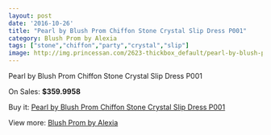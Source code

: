```yaml
---
layout: post
date: '2016-10-26'
title: "Pearl by Blush Prom Chiffon Stone Crystal Slip Dress P001"
category: Blush Prom by Alexia
tags: ["stone","chiffon","party","crystal","slip"]
image: http://img.princessan.com/2623-thickbox_default/pearl-by-blush-prom-chiffon-stone-crystal-slip-dress-p001.jpg
---
```

Pearl by Blush Prom Chiffon Stone Crystal Slip Dress P001

On Sales: **$359.9958**
<a href="https://www.princessan.com/en/blush-prom-by-alexia/1184-pearl-by-blush-prom-chiffon-stone-crystal-slip-dress-p001.html"><amp-img layout="responsive" width="600" height="600" src="//img.princessan.com/2623-thickbox_default/pearl-by-blush-prom-chiffon-stone-crystal-slip-dress-p001.jpg" alt="Pearl by Blush Prom Chiffon Stone Crystal Slip Dress P001 0" /></a>
<a href="https://www.princessan.com/en/blush-prom-by-alexia/1184-pearl-by-blush-prom-chiffon-stone-crystal-slip-dress-p001.html"><amp-img layout="responsive" width="600" height="600" src="//img.princessan.com/2624-thickbox_default/pearl-by-blush-prom-chiffon-stone-crystal-slip-dress-p001.jpg" alt="Pearl by Blush Prom Chiffon Stone Crystal Slip Dress P001 1" /></a>

Buy it: [Pearl by Blush Prom Chiffon Stone Crystal Slip Dress P001](https://www.princessan.com/en/blush-prom-by-alexia/1184-pearl-by-blush-prom-chiffon-stone-crystal-slip-dress-p001.html "Pearl by Blush Prom Chiffon Stone Crystal Slip Dress P001")

View more: [Blush Prom by Alexia](https://www.princessan.com/en/11-blush-prom-by-alexia "Blush Prom by Alexia")